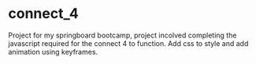 # connect_4 
Project for my springboard bootcamp, project incolved completing the javascript required for the connect 4 to function.
Add css to style and add animation using keyframes.
